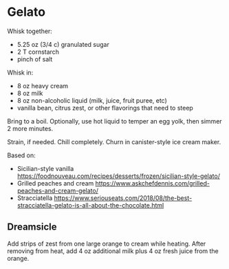 # Gelato

Whisk together:

- 5.25 oz (3/4 c) granulated sugar
- 2 T cornstarch
- pinch of salt

Whisk in:

- 8 oz heavy cream
- 8 oz milk
- 8 oz non-alcoholic liquid (milk, juice, fruit puree, etc)
- vanilla bean, citrus zest, or other flavorings that need to steep

Bring to a boil.
Optionally, use hot liquid to temper an egg yolk, then simmer 2 more minutes.

Strain, if needed.  Chill completely.  Churn in canister-style ice cream maker.

Based on:

- Sicilian-style vanilla <https://foodnouveau.com/recipes/desserts/frozen/sicilian-style-gelato/>
- Grilled peaches and cream <https://www.askchefdennis.com/grilled-peaches-and-cream-gelato/>
- Stracciatella <https://www.seriouseats.com/2018/08/the-best-stracciatella-gelato-is-all-about-the-chocolate.html>

## Dreamsicle

Add strips of zest from one large orange to cream while heating.
After removing from heat, add 4 oz additional milk plus 4 oz fresh juice from the orange.